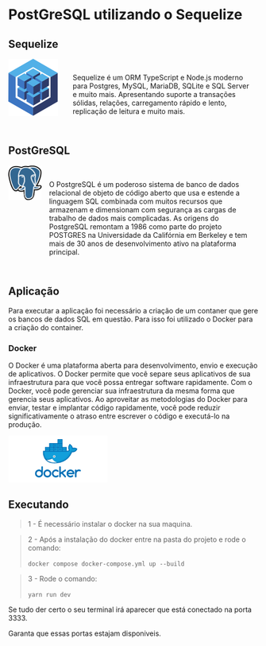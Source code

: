 # PostGreSQL utilizando o Sequelize

## Sequelize

<div style="display: flex;">
    <a style="width:100%;" href="https://sequelize.org/">
        <img src="assets/postgresql logo.svg" alt="drawing" width="100"/>
    </a>
    <p style="padding: 15px">
    Sequelize é um ORM TypeScript e Node.js moderno para Postgres, MySQL, MariaDB, SQLite e SQL Server e muito mais. Apresentando suporte a transações sólidas, relações, carregamento rápido e lento, replicação de leitura e muito mais.
    </p>
</div>

## PostGreSQL

<div style="display: flex;">

<a style="width:100%" href="https://www.postgresql.org/">
    <img src="assets/elephant.png" alt="drawing" width="100"/>
</a>
<p style="padding: 15px">
O PostgreSQL é um poderoso sistema de banco de dados relacional de objeto de código aberto que usa e estende a linguagem SQL combinada com muitos recursos que armazenam e dimensionam com segurança as cargas de trabalho de dados mais complicadas. As origens do PostgreSQL remontam a 1986 como parte do projeto POSTGRES na Universidade da Califórnia em Berkeley e tem mais de 30 anos de desenvolvimento ativo na plataforma principal.
</p>
</div>

## Aplicação

Para executar a aplicação foi necessário a criação de um contaner que gere os bancos de dados SQL em questão. Para isso foi utilizado o Docker para a criação do container.

### Docker

O Docker é uma plataforma aberta para desenvolvimento, envio e execução de aplicativos. O Docker permite que você separe seus aplicativos de sua infraestrutura para que você possa entregar software rapidamente. Com o Docker, você pode gerenciar sua infraestrutura da mesma forma que gerencia seus aplicativos. Ao aproveitar as metodologias do Docker para enviar, testar e implantar código rapidamente, você pode reduzir significativamente o atraso entre escrever o código e executá-lo na produção.

<a style="width:100%;" href="https://docs.docker.com/get-docker/">
        <img src="assets/download.png" alt="drawing" width="200"/>
</a>

## Executando

> 1 - É necessário instalar o docker na sua maquina.

> 2 - Após a instalação do docker entre na pasta do projeto e rode o comando: <p>
`docker compose docker-compose.yml up --build`
</p>

> 3 - Rode o comando: <p>
`yarn run dev`
</p>

Se tudo der certo o seu terminal irá aparecer que está conectado na porta 3333.

Garanta que essas portas estajam disponiveis.
